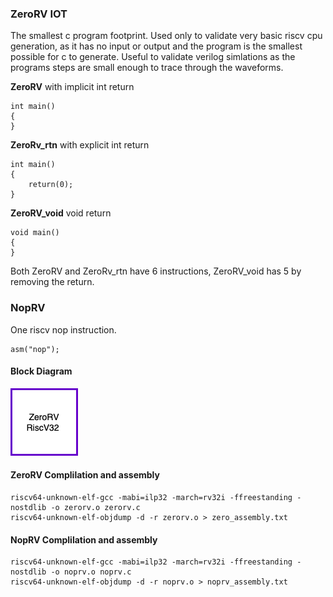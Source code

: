 ### ZeroRV IOT
The smallest c program footprint. Used only to validate very basic riscv cpu generation, as it has no input or output and the program is the smallest possible for c to generate. Useful to validate verilog simlations as the programs steps are small enough to trace through the waveforms. 

**ZeroRV** with implicit int return
```
int main()
{
}
```

**ZeroRv_rtn** with explicit int return
```
int main()
{
	return(0);
}
```

**ZeroRV_void** void return
```
void main()
{
}
```
Both ZeroRV and ZeroRv_rtn have 6 instructions, ZeroRV_void has 5 by removing the return.

### NopRV
One riscv nop instruction.  
``` assembly
asm("nop");
```

#### Block Diagram
![image](../../images/zerorv_bd.png)

#### ZeroRV Complilation and assembly
```
riscv64-unknown-elf-gcc -mabi=ilp32 -march=rv32i -ffreestanding -nostdlib -o zerorv.o zerorv.c
riscv64-unknown-elf-objdump -d -r zerorv.o > zero_assembly.txt
```

#### NopRV Complilation and assembly
```
riscv64-unknown-elf-gcc -mabi=ilp32 -march=rv32i -ffreestanding -nostdlib -o noprv.o noprv.c
riscv64-unknown-elf-objdump -d -r noprv.o > noprv_assembly.txt
```
